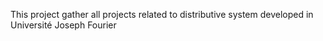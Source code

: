 This project gather all projects related to distributive system developed in Université Joseph Fourier